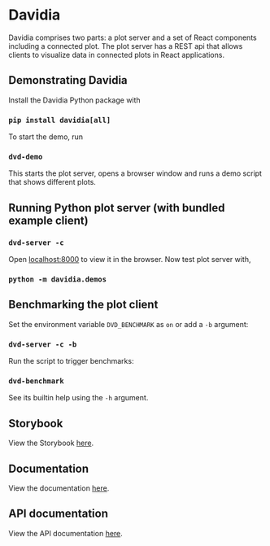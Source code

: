 # Davidia

Davidia comprises two parts: a plot server and a set of React components including a connected plot. The plot server has a REST api that allows clients to visualize data in connected plots in React applications.

## Demonstrating Davidia

Install the Davidia Python package with

### `pip install davidia[all]`

To start the demo, run

### `dvd-demo`

This starts the plot server, opens a browser window and runs a demo script that shows different plots.

## Running Python plot server (with bundled example client)

### `dvd-server -c`

Open [localhost:8000](http://localhost:8000) to view it in the browser. Now test plot server with,

### `python -m davidia.demos`

## Benchmarking the plot client

Set the environment variable `DVD_BENCHMARK` as `on` or add a `-b` argument:

### `dvd-server -c -b`

Run the script to trigger benchmarks:

### `dvd-benchmark`

See its builtin help using the `-h` argument.

## Storybook

View the Storybook [here](https://diamondlightsource.github.io/davidia).

## Documentation

View the documentation [here](https://diamondlightsource.github.io/davidia/typedocs/index.html).

## API documentation

View the API documentation [here](https://diamondlightsource.github.io/davidia/?path=/docs/api-documentation--docs).

